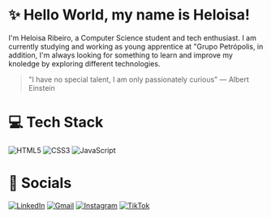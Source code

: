 # ✨ Hello World, my name is Heloisa!

<p>I'm Heloisa Ribeiro, a Computer Science student and tech enthusiast. I am currently studying and working as young apprentice at "Grupo Petrópolis, in addition, I'm always looking for something to learn and improve my knoledge by exploring different technologies. </p>

> "I have no special talent, I am only passionately curious" — Albert Einstein

 # 💻 Tech Stack 
<!-- ![C#](https://img.shields.io/badge/html5-%23E34F26.svg?style=for-the-badge&logo=html5&logoColor=white) -->
![HTML5](https://img.shields.io/badge/html5-%23E34F26.svg?style=for-the-badge&logo=html5&logoColor=white)
![CSS3](https://img.shields.io/badge/css3-%231572B6.svg?style=for-the-badge&logo=css3&logoColor=white)
![JavaScript](https://img.shields.io/badge/javascript-%23323330.svg?style=for-the-badge&logo=javascript&logoColor=%23F7DF1E)

# 📱 Socials
[![LinkedIn](https://img.shields.io/badge/LinkedIn-%230077B5.svg?logo=linkedin&logoColor=white)](https://linkedin.com/in/heloisa-ribeiro) 
[![Gmail](https://img.shields.io/badge/-Gmail-c14438?style=flat-square&logo=Gmail&logoColor=white&link=mailto:raniere.prates@gmail.com)](mailto:heloisaribeirof@gmail.com)
[![Instagram](https://img.shields.io/badge/Instagram-%23E4405F.svg?logo=Instagram&logoColor=white)](https://instagram.com/ribeirofhelo.png) 
[![TikTok](https://img.shields.io/badge/TikTok-%23000000.svg?logo=TikTok&logoColor=white)](https://tiktok.com/@heloisafelixr.png)




